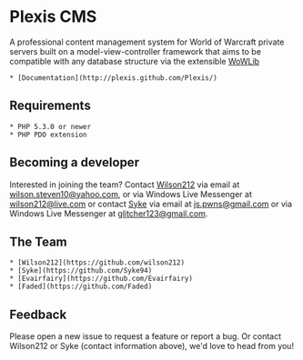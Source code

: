 Plexis CMS
==========

A professional content management system for World of Warcraft private servers built on a model-view-controller framework that aims to be compatible with any database structure via the extensible [WoWLib](https://github.com/Plexis/Wowlib)

	* [Documentation](http://plexis.github.com/Plexis/)
	

Requirements
------------

	* PHP 5.3.0 or newer
	* PHP PDO extension
	
Becoming a developer
--------------------

Interested in joining the team? Contact [Wilson212](https://github.com/wilson212) via email at [wilson.steven10@yahoo.com](mailto:wilson.steven10@yahoo.com), or via Windows Live Messenger at wilson212@live.com or contact [Syke](https://github.com/Syke94) via email at [js.pwns@gmail.com](mailto:js.pwns@gmail.com) or via Windows Live Messenger at glitcher123@gmail.com.


The Team
--------

	* [Wilson212](https://github.com/wilson212)
	* [Syke](https://github.com/Syke94)
	* [Evairfairy](https://github.com/Evairfairy)
	* [Faded](https://github.com/Faded)
	
Feedback
--------

Please open a new issue to request a feature or report a bug. Or contact Wilson212 or Syke (contact information above), we'd love to head from you!